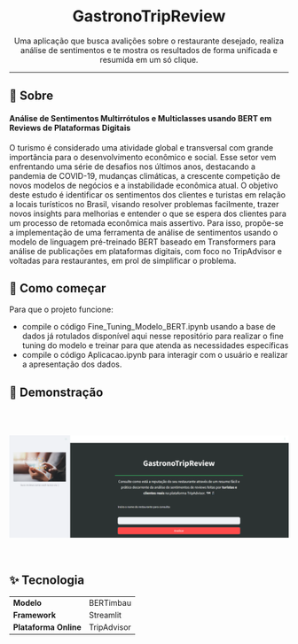 
<h1 align="center">GastronoTripReview</h1>
<p align="center">Uma aplicação que busca avalições sobre o restaurante desejado, realiza análise de sentimentos e te mostra os resultados de forma unificada e resumida em um só clique.</p>

---------------------
## 🧐 Sobre 

#### Análise de Sentimentos Multirrótulos e Multiclasses usando BERT em Reviews de Plataformas Digitais
O turismo é considerado uma atividade global e transversal com grande importância para o desenvolvimento econômico e social. Esse setor vem enfrentando uma série de desafios nos últimos anos, destacando a pandemia de COVID-19, mudanças climáticas, a crescente competição de novos modelos de negócios e a instabilidade econômica atual. O objetivo deste estudo é identificar os sentimentos dos clientes e turistas em relação a locais turísticos no Brasil, visando resolver problemas facilmente, trazer novos insights para melhorias e entender o que se espera dos clientes para um processo de retomada econômica mais assertivo. Para isso, propõe-se a implementação de uma ferramenta de análise de sentimentos usando o modelo de linguagem pré-treinado BERT baseado em Transformers para análise de publicações em plataformas digitais, com foco no TripAdvisor e voltadas para restaurantes, em prol de simplificar o problema.

## 🏁 Como começar 

Para que o projeto funcione:
- compile o código Fine_Tuning_Modelo_BERT.ipynb usando a base de dados já rotulados disponível aqui nesse repositório para realizar o fine tuning do modelo e treinar para que atenda as necessidades específicas
- compile o código Aplicacao.ipynb para interagir com o usuário e realizar a apresentação dos dados.

## 📱 Demonstração

<br><br>
<div align="center">

[![Assista o video e entenda o funcionamento](capa_aplicacao.png)](https://youtu.be/ly-ZDsGnjPQ)

</div>
<br>

## ✨ Tecnologia
<table>
    <tr>
        <td><b>Modelo</td>
        <td>BERTimbau</td>
    </tr>
    <tr>
        <td><b>Framework</td>
        <td>Streamlit</td>
    </tr>
    <tr>
        <td><b>Plataforma Online</td>
        <td>TripAdvisor</td>
    </tr>
</table> 
<br> 
